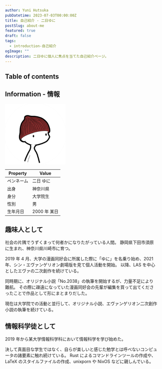 ```yaml
---
author: Yuni Hutsuka
pubDatetime: 2023-07-03T00:00:00Z
title: 自己紹介 - 二日ゆに
postSlug: about-me
featured: true
draft: false
tags:
  - introduction-自己紹介
ogImage: ""
description: 二日ゆに個人に焦点を当てた自己紹介ページ。
---
```


## Table of contents

## Information - 情報

<img src="/public/icon.png" width="200" height="200"/>

| Property   | Value        |
| ---------- | ------------ |
| ペンネーム | 二日 ゆに    |
| 出身       | 神奈川県     |
| 身分       | 大学院生     |
| 性別       | 男           |
| 生年月日   | 2000 年 某日 |

## 趣味人として

社会の片隅でうずくまって何者かになりたがっている人間。
静岡県下田市須原に生まれ、神奈川県川崎市に育つ。

2019 年 4 月、大学の漫画同好会に所属した際に「ゆに」を名乗り始め、2021 年、シン・エヴァンゲリオン劇場版を見て個人活動を開始。
以降、LAS を中心としたエヴァの二次創作を続けている。

同時期に、オリジナル小説「No.2038」の執筆を開始するが、力量不足により難航。
その際に疎遠になっていた漫画同好会の先輩が編集を買って出てくださったことで作品として形にまとまりだした。

現在は大学院での活動と並行して、オリジナル小説、エヴァンゲリオン二次創作小説の執筆を続けている。

## 情報科学徒として

2019 年から某大学情報科学科において情報科学を学び始めた。

決して真面目な学生ではなく、自らが楽しいと感じた勉学とは呼べないコンピュータの諸要素に触れ続けている。
Rust によるコマンドラインツールの作成や、LaTeX のスタイルファイルの作成、unixporn や NixOS などに親しんでいる。
